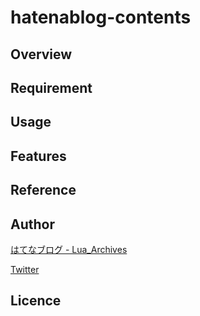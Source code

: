 # hatenablog-contents

## Overview

## Requirement

## Usage

## Features

## Reference

## Author

[はてなブログ - Lua_Archives](https://luarce.hatenablog.com/archive)

[Twitter](https://twitter.com/luarce77)

## Licence

